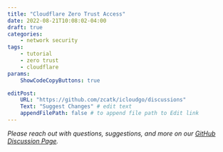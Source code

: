 ```yaml
---
title: "Cloudflare Zero Trust Access"
date: 2022-08-21T10:08:02-04:00
draft: true
categories: 
    - network security
tags:
    - tutorial
    - zero trust
    - cloudflare
params:
    ShowCodeCopyButtons: true

editPost:
    URL: "https://github.com/zcatk/icloudgo/discussions"
    Text: "Suggest Changes" # edit text
    appendFilePath: false # to append file path to Edit link
---
```




_Please reach out with questions, suggestions, and more on our [GitHub Discussion Page](https://github.com/zcatk/icloudgo/discussions)._ 